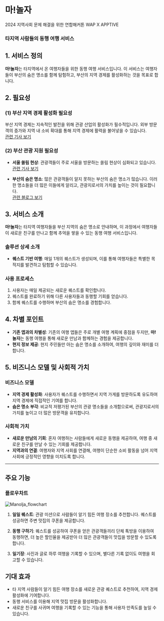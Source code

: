 # 마!놀자
2024 지역사회 문제 해결을 위한 연합해커톤 WAP X APPTIVE

### 타지역 사람들의 동행 여행 서비스

## 1. 서비스 정의
**마!놀자**는 타지역에서 온 여행자들을 위한 동행 여행 서비스입니다. 이 서비스는 여행자들이 부산의 숨은 명소를 함께 탐험하고, 부산의 지역 경제를 활성화하는 것을 목표로 합니다.

## 2. 필요성

### (1) 부산 지역 경제 활성화 필요성
부산 지역 경제는 지속적인 발전을 위해 관광 산업의 활성화가 필수적입니다. 외부 방문객의 증가와 지역 내 소비 확대를 통해 지역 경제에 활력을 불어넣을 수 있습니다.  
[관련 기사 보기](https://news.kbs.co.kr/news/pc/view/view.do?ncd=7923975)

### (2) 부산 관광 지원 필요성
- **서울 쏠림 현상**: 관광객들이 주로 서울을 방문하는 쏠림 현상이 심화되고 있습니다.  
  [관련 기사 보기](https://mobile.busan.com/view/busan/view.php?code=2023101018145375444)

- **부산의 숨은 명소**: 많은 관광객들이 알지 못하는 부산의 숨은 명소가 많습니다. 이러한 명소들을 더 많은 이들에게 알리고, 관광지로서의 가치를 높이는 것이 필요합니다.  
  [관련 블로그 보기](https://blog.naver.com/mycrystal007/221604684657)

## 3. 서비스 소개

**마!놀자**는 타지역 여행자들을 부산 지역의 숨은 명소로 안내하며, 이 과정에서 여행자들이 새로운 친구를 만나고 함께 추억을 쌓을 수 있는 동행 여행 서비스입니다.

### 솔루션 상세 소개

- **퀘스트 기반 여행**: 매일 1개의 퀘스트가 생성되며, 이를 통해 여행자들은 특별한 목적지를 발견하고 탐험할 수 있습니다.

### 사용 프로세스
1. 사용자는 매일 제공되는 새로운 퀘스트를 확인합니다.
2. 퀘스트를 완료하기 위해 다른 사용자들과 동행할 기회를 얻습니다.
3. 함께 퀘스트를 수행하며 부산의 숨은 명소를 경험합니다.

## 4. 차별 포인트

- **기존 앱과의 차별성**: 기존의 여행 앱들은 주로 개별 여행 계획에 중점을 두지만, **마!놀자**는 동행 여행을 통해 새로운 만남과 함께하는 경험을 제공합니다.
- **현지 정보 제공**: 현지 주민들만 아는 숨은 명소를 소개하여, 여행의 깊이와 재미를 더합니다.

## 5. 비즈니스 모델 및 사회적 가치

### 비즈니스 모델
- **지역 경제 활성화**: 사용자가 퀘스트를 수행하면서 지역 가게를 방문하도록 유도하여 지역 경제에 직접적인 기여를 합니다.
- **숨은 명소 부각**: 비교적 저평가된 부산의 관광 명소들을 소개함으로써, 관광지로서의 가치를 높이고 더 많은 방문객을 유치합니다.

### 사회적 가치
- **새로운 만남의 기회**: 혼자 여행하는 사람들에게 새로운 동행을 제공하여, 여행 중 새로운 친구를 만날 수 있는 기회를 제공합니다.
- **지역과의 연결**: 여행자와 지역 사회를 연결해, 여행이 단순한 소비 활동을 넘어 지역 사회에 긍정적인 영향을 미치도록 합니다.

---

## 주요 기능

### 플로우차트
![Manolja_flowchart](https://github.com/user-attachments/assets/5be7f892-cdb8-49c5-87ed-58c4ff0e1af9)


1. **일일 퀘스트**: 관광 미션으로 사람들이 알기 힘든 여행 장소를 추천합니다. 퀘스트를 성공하면 주변 맛집의 쿠폰을 제공합니다.

2. **동행 구하기**: 퀘스트를 성공하여 쿠폰을 얻은 관광객들끼리 단체 톡방을 이용하여 동행하면, 더 높은 할인율을 제공받아 더 많은 관광객들이 맛집을 방문할 수 있도록 합니다.

3. **일기장**: 사진과 글로 하루 여행을 기록할 수 있으며, 별다른 기록 없이도 여행을 회고할 수 있습니다.

## 기대 효과

- 타 지역 사람들이 알기 힘든 여행 장소를 새로운 관광 퀘스트로 추천하여, 지역 경제 활성화에 기여합니다.
- 동행 서비스를 이용해 지역 맛집 방문을 활성화합니다.
- 새로운 친구를 사귀며 여행을 기록할 수 있는 기능을 통해 사용자 만족도를 높일 수 있습니다.
